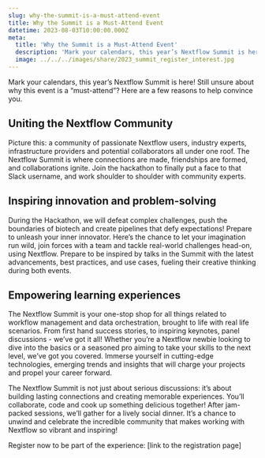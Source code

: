 ```yaml
---
slug: why-the-summit-is-a-must-attend-event
title: Why the Summit is a Must-Attend Event
datetime: 2023-08-03T10:00:00.000Z
meta:
  title: 'Why the Summit is a Must-Attend Event'
  description: 'Mark your calendars, this year’s Nextflow Summit is here! Still unsure about why this event is a “must-attend”? Here are a few reasons to help convince you.'
  image: ../../../images/share/2023_summit_register_interest.jpg
---
```

Mark your calendars, this year’s Nextflow Summit is here! Still unsure about why this event is a “must-attend”? Here are a few reasons to help convince you. 

## Uniting the Nextflow Community
Picture this: a community of passionate Nextflow users, industry experts, infrastructure providers and potential collaborators all under one roof. The Nextflow Summit is where connections are made, friendships are formed, and collaborations ignite. Join the hackathon to finally put a face to that Slack username, and work shoulder to shoulder with community experts.

## Inspiring innovation and problem-solving
During the Hackathon, we will defeat complex challenges, push the boundaries of biotech and create pipelines that defy expectations! Prepare to unleash your inner innovator. Here’s the chance to let your imagination run wild, join forces with a team and tackle real-world challenges head-on, using Nextflow. Prepare to be inspired by talks in the Summit with the latest advancements, best practices, and use cases, fueling their creative thinking during both events.

## Empowering learning experiences
The Nextflow Summit is your one-stop shop for all things related to workflow management and data orchestration, brought to life with real life scenarios. From first hand success stories, to inspiring keynotes, panel discussions - we’ve got it all! Whether you’re a Nextflow newbie looking to dive into the basics or a seasoned pro aiming to take your skills to the next level, we’ve got you covered. Immerse yourself in cutting-edge technologies, emerging trends and insights that will charge your projects and propel your career forward. 

The Nextflow Summit is not just about serious discussions: it’s about building lasting connections and creating memorable experiences. You’ll collaborate, code and cook up something delicious together! After jam-packed sessions, we’ll gather for a lively social dinner. It’s a chance to unwind and celebrate the incredible community that makes working with Nextflow so vibrant and inspiring!

Register now to be part of the experience: [link to the registration page]
